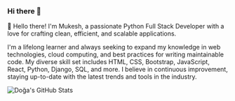 ### Hi there 👋

👋 Hello there! I'm Mukesh, a passionate Python Full Stack Developer with a love for crafting clean, efficient, and scalable applications.

I'm a lifelong learner and always seeking to expand my knowledge in web technologies, cloud computing, and best practices for writing maintainable code. My diverse skill set includes HTML, CSS, Bootstrap, JavaScript, React, Python, Django, SQL, and more. I believe in continuous improvement, staying up-to-date with the latest trends and tools in the industry.

![Doğa's GitHub Stats](https://github-readme-stats.vercel.app/api?BeastZoro=aeris170&show_icons=true)
